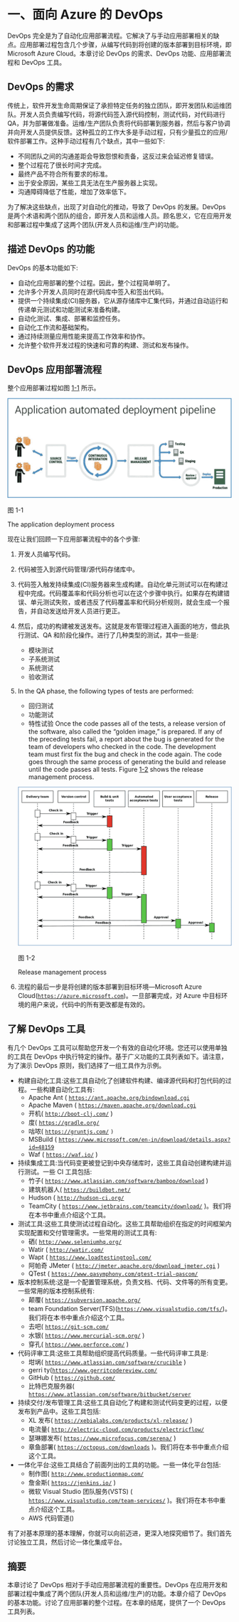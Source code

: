 # 一、面向 Azure 的 DevOps

DevOps 完全是为了自动化应用部署流程。它解决了与手动应用部署相关的缺点。应用部署过程包含几个步骤，从编写代码到将创建的版本部署到目标环境，即 Microsoft Azure Cloud。本章讨论 DevOps 的需求、DevOps 功能、应用部署流程和 DevOps 工具。

## DevOps 的需求

传统上，软件开发生命周期保证了承担特定任务的独立团队，即开发团队和运维团队。开发人员负责编写代码，将源代码签入源代码控制，测试代码，对代码进行 QA，并为部署做准备。运维/生产团队负责将代码部署到服务器，然后与客户协调并向开发人员提供反馈。这种孤立的工作大多是手动过程，只有少量孤立的应用/软件部署工作。这种手动过程有几个缺点，其中一些如下:

*   不同团队之间的沟通差距会导致怨恨和责备，这反过来会延迟修复错误。
*   整个过程花了很长时间才完成。
*   最终产品不符合所有要求的标准。
*   出于安全原因，某些工具无法在生产服务器上实现。
*   沟通障碍降低了性能，增加了效率低下。

为了解决这些缺点，出现了对自动化的推动，导致了 DevOps 的发展。DevOps 是两个术语和两个团队的组合，即开发人员和运维人员。顾名思义，它在应用开发和部署过程中集成了这两个团队(开发人员和运维/生产)的功能。

## 描述 DevOps 的功能

DevOps 的基本功能如下:

*   自动化应用部署的整个过程。因此，整个过程简单明了。
*   允许多个开发人员同时在源代码库中签入和签出代码。
*   提供一个持续集成(CI)服务器，它从源存储库中汇集代码，并通过自动运行和传递单元测试和功能测试来准备构建。
*   自动化测试、集成、部署和监控任务。
*   自动化工作流和基础架构。
*   通过持续测量应用性能来提高工作效率和协作。
*   允许整个软件开发过程的快速和可靠的构建、测试和发布操作。

## DevOps 应用部署流程

整个应用部署过程如图 [1-1](#Fig1) 所示。

![A465287_1_En_1_Fig1_HTML.jpg](img/A465287_1_En_1_Fig1_HTML.jpg)

图 1-1

The application deployment process

现在让我们回顾一下应用部署流程中的各个步骤:

1.  开发人员编写代码。
2.  代码被签入到源代码管理/源代码存储库中。
3.  代码签入触发持续集成(CI)服务器来生成构建。自动化单元测试可以在构建过程中完成。代码覆盖率和代码分析也可以在这个步骤中执行。如果存在构建错误、单元测试失败，或者违反了代码覆盖率和代码分析规则，就会生成一个报告，并自动发送给开发人员进行更正。
4.  然后，成功的构建被发送发布。这就是发布管理过程进入画面的地方，借此执行测试、QA 和阶段化操作。进行了几种类型的测试，其中一些是:
    *   模块测试
    *   子系统测试
    *   系统测试
    *   验收测试 
5.  In the QA phase, the following types of tests are performed:
    *   回归测试
    *   功能测试
    *   特性试验 Once the code passes all of the tests, a release version of the software, also called the “golden image,” is prepared. If any of the preceding tests fail, a report about the bug is generated for the team of developers who checked in the code. The development team must first fix the bug and check in the code again. The code goes through the same process of generating the build and release until the code passes all tests. Figure [1-2](#Fig2) shows the release management process.

    ![A465287_1_En_1_Fig2_HTML.jpg](img/A465287_1_En_1_Fig2_HTML.jpg)

    图 1-2

    Release management process  
6.  流程的最后一步是将创建的版本部署到目标环境—Microsoft Azure Cloud([`https://azure.microsoft.com`](https://azure.microsoft.com))。一旦部署完成，对 Azure 中目标环境的用户来说，代码中的所有更改都是有效的。

## 了解 DevOps 工具

有几个 DevOps 工具可以帮助您开发一个有效的自动化环境。您还可以使用单独的工具在 DevOps 中执行特定的操作。基于广义功能的工具列表如下。请注意，为了演示 DevOps 原则，我们选择了一组工具作为示例。

*   构建自动化工具:这些工具自动化了创建软件构建、编译源代码和打包代码的过程。一些构建自动化工具有:
    *   Apache Ant ( [`https://ant.apache.org/bindownload.cgi`](https://ant.apache.org/bindownload.cgi)
    *   Apache Maven ( [`https://maven.apache.org/download.cgi`](https://maven.apache.org/download.cgi)
    *   开机( [`http://boot-clj.com/`](http://boot-clj.com/) )
    *   度( [`https://gradle.org/`](https://gradle.org/)
    *   咕哝( [`https://gruntjs.com/`](https://gruntjs.com/) `)`
    *   MSBuild ( [`https://www.microsoft.com/en-in/download/details.aspx?id=48159`](https://www.microsoft.com/en-in/download/details.aspx%3Fid%3D48159)
    *   Waf ( [`https://waf.io/`](https://waf.io/) )
*   持续集成工具:当代码变更被登记到中央存储库时，这些工具自动创建构建并运行测试。一些 CI 工具包括:
    *   竹子( [`https://www.atlassian.com/software/bamboo/download`](https://www.atlassian.com/software/bamboo/download) )
    *   建筑机器人( [`https://buildbot.net/`](https://buildbot.net/)
    *   Hudson ( [`http://hudson-ci.org/`](http://hudson-ci.org/)
    *   TeamCity ( [`https://www.jetbrains.com/teamcity/download/`](https://www.jetbrains.com/teamcity/download/) )。我们将在本书中重点介绍这个工具。
*   测试工具:这些工具使测试过程自动化。这些工具帮助组织在指定的时间框架内实现配置和交付管理需求。一些常用的测试工具有:
    *   硒( [`http://www.seleniumhq.org/`](http://www.seleniumhq.org/)
    *   Watir ( [`http://watir.com/`](http://watir.com/)
    *   Wapt ( [`https://www.loadtestingtool.com/`](https://www.loadtestingtool.com/)
    *   阿帕奇 JMeter ( [`http://jmeter.apache.org/download_jmeter.cgi`](http://jmeter.apache.org/download_jmeter.cgi) )
    *   QTest ( [`https://www.qasymphony.com/qtest-trial-qascom/`](https://www.qasymphony.com/qtest-trial-qascom/)
*   版本控制系统:这是一个配置管理系统，负责文档、代码、文件等的所有变更。一些常用的版本控制系统有:
    *   颠覆( [`https://subversion.apache.org/`](https://subversion.apache.org/)
    *   team Foundation Server(TFS)([`https://www.visualstudio.com/tfs/`](https://www.visualstudio.com/tfs/))。我们将在本书中重点介绍这个工具。
    *   去吧( [`https://git-scm.com/`](https://git-scm.com/)
    *   水银( [`https://www.mercurial-scm.org/`](https://www.mercurial-scm.org/) )
    *   穿孔( [`https://www.perforce.com/`](https://www.perforce.com/) )
*   代码评审工具:这些工具帮助组织提高代码质量。一些代码评审工具是:
    *   坩埚( [`https://www.atlassian.com/software/crucible`](https://www.atlassian.com/software/crucible) )
    *   gerri ty([`https://www.gerritcodereview.com/`](https://www.gerritcodereview.com/)
    *   GitHub ( [`https://github.com/`](https://github.com/)
    *   比特巴克服务器( [`https://www.atlassian.com/software/bitbucket/server`](https://www.atlassian.com/software/bitbucket/server)
*   持续交付/发布管理工具:这些工具自动化了构建和测试代码变更的过程，以便发布到产品中。这些工具包括:
    *   XL 发布( [`https://xebialabs.com/products/xl-release/`](https://xebialabs.com/products/xl-release/) )
    *   电流量( [`http://electric-cloud.com/products/electricflow/`](http://electric-cloud.com/products/electricflow/)
    *   瑟琳娜发布( [`https://www.microfocus.com/serena/`](https://www.microfocus.com/serena/) )
    *   章鱼部署( [`https://octopus.com/downloads`](https://octopus.com/downloads) )。我们将在本书中重点介绍这个工具。
*   一体化平台:这些工具结合了前面列出的工具的功能。一些一体化平台包括:
    *   制作图( [`http://www.productionmap.com/`](http://www.productionmap.com/)
    *   詹金斯( [`https://jenkins.io/`](https://jenkins.io/) )
    *   微软 Visual Studio 团队服务(VSTS) ( [`https://www.visualstudio.com/team-services/`](https://www.visualstudio.com/team-services/) )。我们将在本书中重点介绍这个工具。
    *   AWS 代码管道()

有了对基本原理的基本理解，你就可以向前迈进，更深入地探究细节了。我们首先讨论独立工具，然后讨论一体化集成平台。

## 摘要

本章讨论了 DevOps 相对于手动应用部署流程的重要性。DevOps 在应用开发和部署过程中集成了两个团队(开发人员和运维/生产)的功能。本章介绍了 DevOps 的基本功能。讨论了应用部署的整个过程。在本章的结尾，提供了一个 DevOps 工具列表。